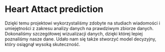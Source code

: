# Heart Attact prediction

Dzięki temu projektowi wykorzystaliśmy zdobyte na studiach wiadomości i umiejętności z zakresu analizy danych na prawdziwym zbiorze danych. Dokonaliśmy szczegółowej wizualizacji danych, dzięki której lepiej poznaliśmy nasze dane. Udało nam się także stworzyć model decyzyjny, który osiągnął wysoką skuteczność.
